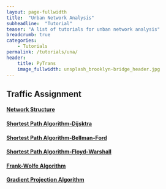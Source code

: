 ```yaml
---
layout: page-fullwidth
title:  "Urban Network Analysis"
subheadline:  "Tutorial"
teaser: "A list of tutorials for unban network analysis"
breadcrumb: true
categories:
    - Tutorials
permalink: /tutorials/una/
header:
    title: PyTrans
    image_fullwidth: unsplash_brooklyn-bridge_header.jpg
---
```

## Traffic Assignment

#### [Network Structure](http://nbviewer.jupyter.org/github/PyTrans/Urban-Network-Analysis/blob/master/Network%20Structure.ipynb)

#### [Shortest Path Algorithm-Dijsktra](https://github.com/PyTrans/Urban-Network-Analysis/blob/master/Shortest%20Path%20Algorithm.ipynb)

#### [Shortest Path Algorithm-Bellman-Ford](http://nbviewer.jupyter.org/github/PyTrans/Urban-Network-Analysis/blob/master/Bellman-Ford%20Algorithm.ipynb)

#### [Shortest Path Algorithm-Floyd-Warshall](http://nbviewer.jupyter.org/github/PyTrans/Urban-Network-Analysis/blob/master/Floyd-Warshall%20Algorithm.ipynb)

#### [Frank-Wolfe Algorithm](https://nbviewer.jupyter.org/github/PyTrans/Urban-Network-Analysis/blob/master/Trip_Assignment-Frank-Wolfe_Algorithm.ipynb)

#### [Gradient Projection Algorithm](https://nbviewer.jupyter.org/github/PyTrans/Urban-Network-Analysis/blob/master/Trip_Assignment-Gradient_Projection.ipynb)